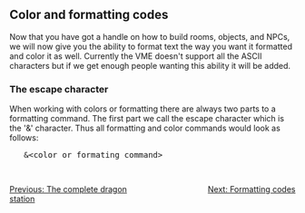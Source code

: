 <div class="mw-parser-output"><h2><span class="mw-headline" id="Color_and_formatting_codes">Color and formatting codes</span></h2>
<p>	Now that you have got a handle on how to build rooms, objects, and
	NPCs, we will now give you the ability to format text the way you want
	it formatted and color it as well.  Currently the VME doesn't support
	all the ASCII characters but if we get enough people wanting this
	ability it will be added.
</p>
<h3><span class="mw-headline" id="The_escape_character">The escape character</span></h3>
<p>	When working with colors or formatting there are always two parts
	to a formatting command.  The first part we call the escape character
	which is the '&amp;' character.  Thus all formatting and color commands
	would look as follows:
</p>
<pre>	&amp;&lt;color or formating command&gt;
</pre>
<div style="padding-top: 30px; padding-bottom: 20px; text-align: left;float:left;width:50%;"><a href="./Manual:Zone-Manual-The-Reset-Section-The-complete-dragon-station" title="Manual:Zone Manual/The Reset Section/The complete dragon station">Previous: The complete dragon station</a></div>
<div style="padding-top: 30px; padding-bottom: 20px; text-align: right;float:right;width:50%;"><a href="./Manual:Zone-Manual-Color-and-Formatting-Codes-Formatting-codes" title="Manual:Zone Manual/Color and Formatting Codes/Formatting codes">Next: Formatting codes</a></div></div>